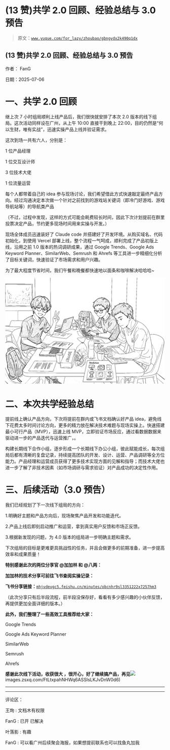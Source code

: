 # (13 赞)共学 2.0 回顾、经验总结与 3.0 预告

> 原文：[`www.yuque.com/for_lazy/zhoubao/gbngydx2k490q1dx`](https://www.yuque.com/for_lazy/zhoubao/gbngydx2k490q1dx)

## (13 赞)共学 2.0 回顾、经验总结与 3.0 预告

作者： FanG

日期：2025-07-06

# 一、共学 2.0 回顾

继上次 7 小时组局顺利上线产品后，我们很快就安排了本次 2.0 版本的线下组局。这次活动同样设在广州，从上午 10:00 直接干到晚上 22:00，目的仍然是“何以生财，唯有实战”，迅速实操产品上线并验证需求。

这次到场一共有六人，分别是：

1 位产品经理

1 位交互设计师

3 位技术大佬

1 位流量运营

每个人都带着自己的 idea 参与现场讨论，我们希望借此方式快速敲定最终产品方向。经过沟通决定本次做一个针对之前找到的游戏站关键词（即冷门好游戏、游戏导航站等）的导航类产品

（不过，过程中发现，这样的方式可能会耗费较长时间，因此下次计划提前在群里投票决定产品，节约更多现场时间用来实操与开发。）

现场全体成员迅速装好了 Claude
code 并搭建好了开发环境。从购买域名、代码初始化，到使用 Vercel 部署上线，整个流程一气呵成，顺利完成了产品初版上线，沿用之前 1.0 版本的热词调研成果，通过 Google
Trends、Google Ads Keyword
Planner、SimilarWeb、Semrush 和 Ahrefs 等工具进一步精细化分析了目标关键词，快速验证了市场需求和用户兴趣。

为了最大程度节省时间，我们午餐和晚餐都快速地以面条和咖啡解决哈哈哈~

![](img/bc8fbc985d7e6f8af42bf4a321e5663a.png "None")

# 二、本次共学经验总结

提前线上确认产品方向，下次将提前在群内或飞书文档确认好产品 idea，避免线下花费太多时间讨论方向，更多的精力放在解决技术难题与现场实操上。快速搭建最小可行产品（MVP），迅速上线 MVP，立即验证市场反应，通过看数据数据来驱动进一步的产品迭代与运营推广，。

构建长期线下合作小组，逐步形成一个长期线下办公小组，彼此赋能成长，每次组局后都有清晰的复盘记录，持续提高团队的开发、设计、运营、产品调研等全方位能力。产品经理和运营成员获得了更多技术实现方面的见解和指导；而技术大佬也进一步了解了非技术因素（如市场调研与需求验证）对产品成功的决定性作用。

# 三、后续活动（3.0 预告）

我们已经规划了下一次线下组局的方向：

1.明确好主题和产品方向后，现场聚焦产品开发和功能迭代。

2.产品上线后即刻启动推广和运营，拿到真实用户反馈和市场正反馈。

3.根据新发现的问题，为 4.0 版本的组局进一步明确主题和需求。

下次组局的目标是更难更具挑战性的任务，并且会做更多的前期准备，进一步提高效率和成果质量！

**特别感谢此次的两位分享官 @加加林 和 @八两：**

**加加林的技术分享可前往飞书查阅实操记录：**

**飞书分享链接：**[`mhjvdevgc5.feishu.cn/minutes/obcnhr9sl3351222x7257hm3`](https://mhjvdevgc5.feishu.cn/minutes/obcnhr9sl3351222x7257hm3)

（此次分享只有后半段流程，前半段没保存好，看看有多少感兴趣的小伙伴反馈，再提供更加全面详细的版本。）

**此外，我们整理了一些高效工具推荐给大家：**

Google Trends

Google Ads Keyword Planner

SimilarWeb

Semrush

Ahrefs

**感谢此次线下活动，收获很大 ，很开心，好了继续搞产品，再见**![](img/article-) images.zsxq.com/FtLtxpahNHWq6ASSIsLKJvDnW0d6)

**  **

* * *

评论区：

王珣 : 文档木有权限

FanG : 已开 已解决

叶落影 : 有趣

FanG : 可以看广州后续聚会海报，如果想提前联系也可以找鱼丸加我